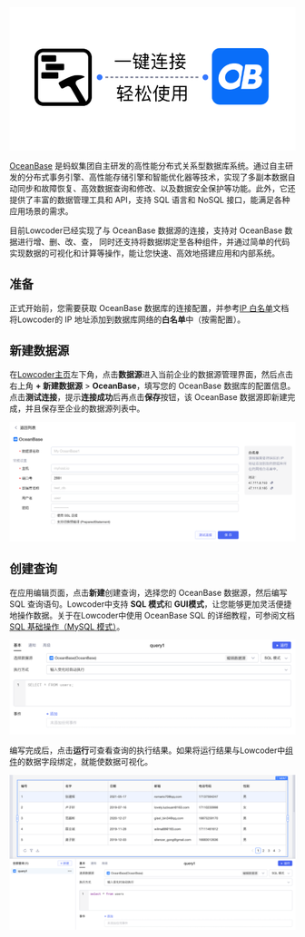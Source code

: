 ![](../assets/1-20231002173002-b5hpgja.png)​

[OceanBase](https://www.oceanbase.com/) 是蚂蚁集团自主研发的高性能分布式关系型数据库系统。通过自主研发的分布式事务引擎、高性能存储引擎和智能优化器等技术，实现了多副本数据自动同步和故障恢复、高效数据查询和修改、以及数据安全保护等功能。此外，它还提供了丰富的数据管理工具和 API，支持 SQL 语言和 NoSQL 接口，能满足各种应用场景的需求。

目前Lowcoder已经实现了与 OceanBase 数据源的连接，支持对 OceanBase 数据进行增、删、改、查， 同时还支持将数据绑定至各种组件，并通过简单的代码实现数据的可视化和计算等操作，能让您快速、高效地搭建应用和内部系统。

## 准备

正式开始前，您需要获取 OceanBase 数据库的连接配置，并参考[IP 白名单](../ip-allowlist.md)文档将Lowcoder的 IP 地址添加到数据库网络的**白名单**中（按需配置）。

## 新建数据源

在[Lowcoder主页](https://lowcoder.mousheng.top/apps)左下角，点击**数据源**进入当前企业的数据源管理界面，然后点击右上角 **+ 新建数据源** > ​**OceanBase**​，填写您的 OceanBase 数据库的配置信息。点击​**测试连接**​，提示**连接成功**后再点击**保存**按钮，该 OceanBase 数据源即新建完成，并且保存至企业的数据源列表中。

![](../assets/2-20231002173002-5q8ctfs.png)​

## 创建查询

在应用编辑页面，点击**新建**创建查询，选择您的 OceanBase 数据源，然后编写 SQL 查询语句。Lowcoder中支持 **SQL 模式**和 **GUI模式**​，让您能够更加灵活便捷地操作数据。关于在Lowcoder中使用 OceanBase SQL 的详细教程，可参阅文档[SQL 基础操作（MySQL 模式）](https://www.oceanbase.com/docs/common-oceanbase-database-cn-10000000001577908)。

![](../assets/3-20231002173002-uq7ylel.png)​

编写完成后，点击**运行**可查看查询的执行结果。如果将运行结果与Lowcoder中[组件](../component-guides/README.md)的数据字段绑定，就能使数据可视化。

![](../assets/4-20231002173002-6lkk950.png)​